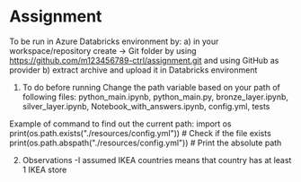 # Assignment

To be run in Azure Databricks environment by:
a) in your workspace/repository create -> Git folder by using https://github.com/m123456789-ctrl/assignment.git and using GitHub as provider
b) extract archive and upload it in Databricks environment


1. To do before running
Change the path variable based on your path of following files: python_main.ipynb, python_main.py, bronze_layer.ipynb, silver_layer.ipynb, Notebook_with_answers.ipynb, config.yml, tests

Example of command to find out the current path:
import os
print(os.path.exists("./resources/config.yml"))  # Check if the file exists
print(os.path.abspath("./resources/config.yml"))  # Print the absolute path

2. Observations
-I assumed IKEA countries means that country has at least 1 IKEA store